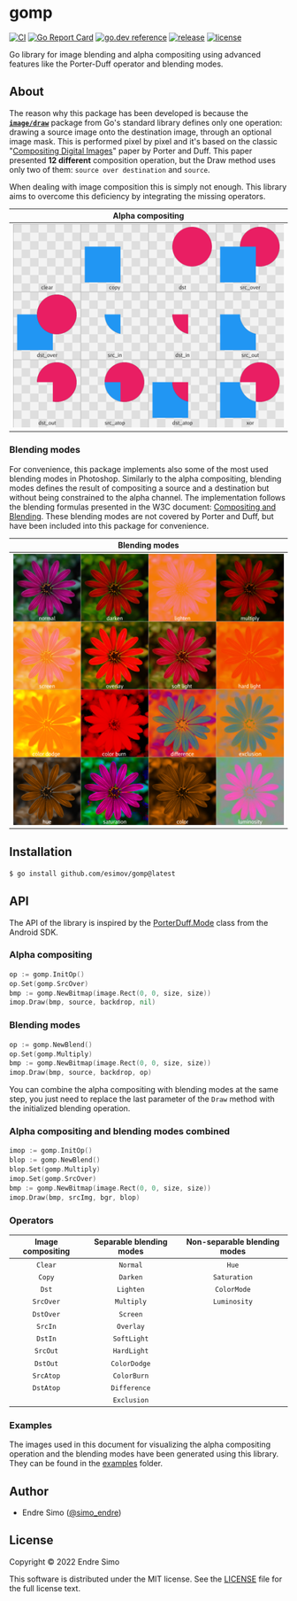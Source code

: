 # gomp
[![CI](https://github.com/esimov/gomp/actions/workflows/ci.yml/badge.svg)](https://github.com/esimov/gomp/actions/workflows/ci.yml)
[![Go Report Card](https://goreportcard.com/badge/github.com/esimov/gomp)](https://goreportcard.com/report/github.com/esimov/gomp)
[![go.dev reference](https://img.shields.io/badge/pkg.go.dev-reference-007d9c?logo=go)](https://pkg.go.dev/github.com/esimov/gomp)
[![release](https://img.shields.io/badge/release-v1.0.2-blue.svg)](https://github.com/esimov/gomp/releases/tag/v1.0.2)
[![license](https://img.shields.io/github/license/esimov/gomp)](./LICENSE)

Go library for image blending and alpha compositing using advanced features like the Porter-Duff operator and blending modes.

## About

The reason why this package has been developed is because the [**`image/draw`**](https://pkg.go.dev/image/draw) package from Go's standard library defines only one operation: drawing a source image onto the destination image, through an optional image mask. This is performed pixel by pixel and it's based on the classic "[Compositing Digital Images](https://dl.acm.org/doi/pdf/10.1145/964965.808606)" paper by Porter and Duff. This paper presented **12 different** composition operation, but the Draw method uses only two of them: `source over destination` and `source`.

When dealing with image composition this is simply not enough. This library aims to overcome this deficiency by integrating the missing operators.

| Alpha compositing
|:--:
| ![compositing](https://github.com/esimov/gomp/blob/master/examples/comp/composite.png) |

### Blending modes
For convenience, this package implements also some of the most used blending modes in Photoshop. Similarly to the alpha compositing, blending modes defines the result of compositing a source and a destination but without being constrained to the alpha channel. The implementation follows the blending formulas presented in the W3C document: [Compositing and Blending](https://www.w3.org/TR/compositing-1/#blending). These blending modes are not covered by Porter and Duff, but have been included into this package for convenience.

| Blending modes
|:--:
| ![blending](https://github.com/esimov/gomp/blob/master/examples/blend/blend.png) |

## Installation
```bash
$ go install github.com/esimov/gomp@latest
```

## API
The API of the library is inspired by the [PorterDuff.Mode](https://developer.android.com/reference/android/graphics/PorterDuff.Mode) class from the Android SDK.

### Alpha compositing
```go
op := gomp.InitOp()
op.Set(gomp.SrcOver)
bmp := gomp.NewBitmap(image.Rect(0, 0, size, size))
imop.Draw(bmp, source, backdrop, nil)
```

### Blending modes
```go
op := gomp.NewBlend()
op.Set(gomp.Multiply)
bmp := gomp.NewBitmap(image.Rect(0, 0, size, size))
imop.Draw(bmp, source, backdrop, op)
```

You can combine the alpha compositing with blending modes at the same step, you just need to replace the last parameter of the `Draw` method with the initialized blending operation.

### Alpha compositing and blending modes combined
```go
imop := gomp.InitOp()
blop := gomp.NewBlend()
blop.Set(gomp.Multiply)
imop.Set(gomp.SrcOver)
bmp := gomp.NewBitmap(image.Rect(0, 0, size, size))
imop.Draw(bmp, srcImg, bgr, blop)
```

### Operators

| Image compositing | Separable blending modes | Non-separable blending modes
|:--:|:--:|:--:
| `Clear` | `Normal` | `Hue` |
| `Copy` | `Darken` | `Saturation` |
| `Dst` | `Lighten` | `ColorMode` |
| `SrcOver` | `Multiply` | `Luminosity` |
| `DstOver` | `Screen` |
| `SrcIn` | `Overlay` |
| `DstIn` | `SoftLight` |
| `SrcOut` | `HardLight` |
| `DstOut` | `ColorDodge` |
| `SrcAtop` | `ColorBurn` |
| `DstAtop` | `Difference` |
|  | `Exclusion` |

### Examples
The images used in this document for visualizing the alpha compositing operation and the blending modes have been generated using this library. They can be found in the [examples](https://github.com/esimov/gomp/tree/master/examples) folder.

## Author
* Endre Simo ([@simo_endre](https://twitter.com/simo_endre))

## License
Copyright © 2022 Endre Simo

This software is distributed under the MIT license. See the [LICENSE](https://github.com/esimov/gomp/blob/master/LICENSE) file for the full license text.
